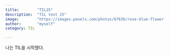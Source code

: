 ```yaml
---
title:        "TIL25"
description:  "TIL test 25"
image:        "https://images.pexels.com/photos/67636/rose-blue-flower-rose-blooms-67636.jpeg?auto=compress&cs=tinysrgb&dpr=1&w=500"
author:       "myself"
category: TIL

---
```


나는 TIL을 시작했다.